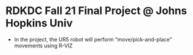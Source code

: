# RDKDC Fall 21 Final Project @ Johns Hopkins Univ

- In the project, the UR5 robot will perform “move/pick-and-place” movements using R-VIZ
